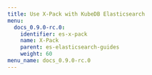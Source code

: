 ```yaml
---
title: Use X-Pack with KubeDB Elasticsearch
menu:
  docs_0.9.0-rc.0:
    identifier: es-x-pack
    name: X-Pack
    parent: es-elasticsearch-guides
    weight: 60
menu_name: docs_0.9.0-rc.0
---
```

